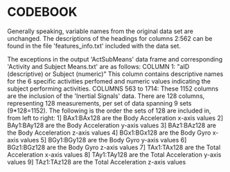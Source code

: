 # CODEBOOK

Generally speaking, variable names from the original data set are unchanged. The descriptions of the headings for columns 2:562 can be found in the file 'features_info.txt' included with the data set.

The exceptions in the output 'ActSubMeans' data frame and corresponding 'Activity and Subject Means.txt' are as follows:
COLUMN 1: "aID (descriptive) or Subject (numeric)"
        This column contains descriptive names for the 6 specific activities perfomed and numeric values indicating the subject performing activities.
COLUMNS 563 to 1714:
        These 1152 columns are the inclusion of the 'Inertial Signals' data.
        There are 128 columns, representing 128 measurements, per set of data spanning 9 sets (9*128=1152).
        The following is the order the sets of 128 are included in, from left to right:
        1] BAx1:BAx128 are the Body Acceleration x-axis values
        2] BAy1:BAy128 are the Body Acceleration y-axis values
        3] BAz1:BAz128 are the Body Acceleration z-axis values
        4] BGx1:BGx128 are the Body Gyro x-axis values
        5] BGy1:BGy128 are the Body Gyro y-axis values
        6] BGz1:BGz128 are the Body Gyro z-axis values
        7] TAx1:TAx128 are the Total Acceleration x-axis values
        8] TAy1:TAy128 are the Total Acceleration y-axis values
        9] TAz1:TAz128 are the Total Acceleration z-axis values
